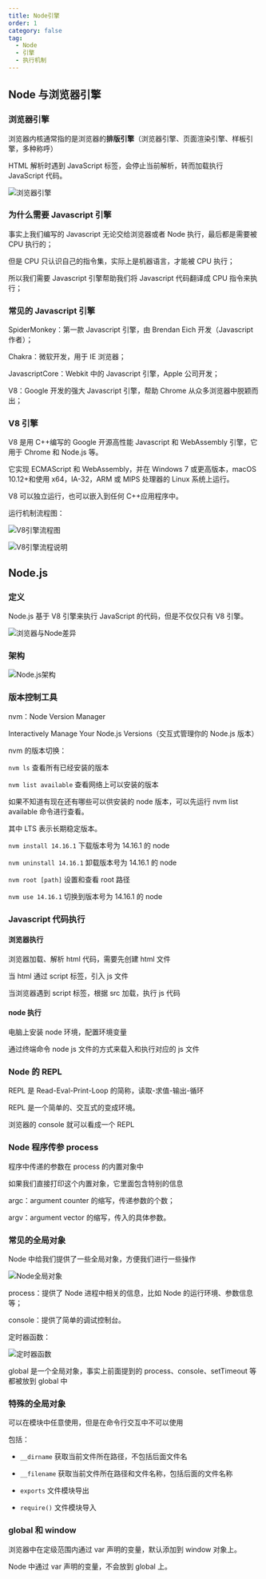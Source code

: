 ```yaml
---
title: Node引擎
order: 1
category: false
tag:
  - Node
  - 引擎
  - 执行机制
---
```


## Node 与浏览器引擎

### 浏览器引擎

浏览器内核通常指的是浏览器的**排版引擎**（浏览器引擎、页面渲染引擎、样板引擎，多种称呼）

HTML 解析时遇到 JavaScript 标签，会停止当前解析，转而加载执行 JavaScript 代码。

![浏览器引擎](https://misaka10032.oss-cn-chengdu.aliyuncs.com/Node/01-%E6%B5%8F%E8%A7%88%E5%99%A8%E5%BC%95%E6%93%8E/image-20211008113021559-16336638230261.png)

### 为什么需要 Javascript 引擎

事实上我们编写的 Javascript 无论交给浏览器或者 Node 执行，最后都是需要被 CPU 执行的；

但是 CPU 只认识自己的指令集，实际上是机器语言，才能被 CPU 执行；

所以我们需要 Javascript 引擎帮助我们将 Javascript 代码翻译成 CPU 指令来执行；

### 常见的 Javascript 引擎

SpiderMonkey：第一款 Javascript 引擎，由 Brendan Eich 开发（Javascript 作者）；

Chakra：微软开发，用于 IE 浏览器；

JavascriptCore：Webkit 中的 Javascript 引擎，Apple 公司开发；

V8：Google 开发的强大 Javascript 引擎，帮助 Chrome 从众多浏览器中脱颖而出；

### V8 引擎

V8 是用 C++编写的 Google 开源高性能 Javascript 和 WebAssembly 引擎，它用于 Chrome 和 Node.js 等。

它实现 ECMAScript 和 WebAssembly，并在 Windows 7 或更高版本，macOS 10.12+和使用 x64，IA-32，ARM 或 MIPS 处理器的 Linux 系统上运行。

V8 可以独立运行，也可以嵌入到任何 C++应用程序中。

运行机制流程图：

![V8引擎流程图](https://misaka10032.oss-cn-chengdu.aliyuncs.com/Node/01-%E6%B5%8F%E8%A7%88%E5%99%A8%E5%BC%95%E6%93%8E/image-20211008113355039.png)

![V8引擎流程说明](https://misaka10032.oss-cn-chengdu.aliyuncs.com/Node/01-%E6%B5%8F%E8%A7%88%E5%99%A8%E5%BC%95%E6%93%8E/image-20211008142351389.png)

## Node.js

### 定义

Node.js 基于 V8 引擎来执行 JavaScript 的代码，但是不仅仅只有 V8 引擎。

![浏览器与Node差异](https://misaka10032.oss-cn-chengdu.aliyuncs.com/Node/01-%E6%B5%8F%E8%A7%88%E5%99%A8%E5%BC%95%E6%93%8E/image-20211008143535345.png)

### 架构

![Node.js架构](https://misaka10032.oss-cn-chengdu.aliyuncs.com/Node/01-%E6%B5%8F%E8%A7%88%E5%99%A8%E5%BC%95%E6%93%8E/image-20211008150748415.png)

### 版本控制工具

nvm：Node Version Manager

Interactively Manage Your Node.js Versions（交互式管理你的 Node.js 版本）

nvm 的版本切换：

`nvm ls` 查看所有已经安装的版本

`nvm list available` 查看网络上可以安装的版本

如果不知道有现在还有哪些可以供安装的 node 版本，可以先运行 nvm list available 命令进行查看。

其中 LTS 表示长期稳定版本。

`nvm install 14.16.1` 下载版本号为 14.16.1 的 node

`nvm uninstall 14.16.1` 卸载版本号为 14.16.1 的 node

`nvm root [path]` 设置和查看 root 路径

`nvm use 14.16.1` 切换到版本号为 14.16.1 的 node

### Javascript 代码执行

#### 浏览器执行

浏览器加载、解析 html 代码，需要先创建 html 文件

当 html 通过 script 标签，引入 js 文件

当浏览器遇到 script 标签，根据 src 加载，执行 js 代码

#### node 执行

电脑上安装 node 环境，配置环境变量

通过终端命令 node js 文件的方式来载入和执行对应的 js 文件

### Node 的 REPL

REPL 是 Read-Eval-Print-Loop 的简称，读取-求值-输出-循环

REPL 是一个简单的、交互式的变成环境。

浏览器的 console 就可以看成一个 REPL

### Node 程序传参 process

程序中传递的参数在 process 的内置对象中

如果我们直接打印这个内置对象，它里面包含特别的信息

argc：argument counter 的缩写，传递参数的个数；

argv：argument vector 的缩写，传入的具体参数。

### 常见的全局对象

Node 中给我们提供了一些全局对象，方便我们进行一些操作

![Node全局对象](https://misaka10032.oss-cn-chengdu.aliyuncs.com/Node/01-%E6%B5%8F%E8%A7%88%E5%99%A8%E5%BC%95%E6%93%8E/image-20211008162007211.png)

process：提供了 Node 进程中相关的信息，比如 Node 的运行环境、参数信息等；

console：提供了简单的调试控制台。

定时器函数：

![定时器函数](https://misaka10032.oss-cn-chengdu.aliyuncs.com/Node/01-%E6%B5%8F%E8%A7%88%E5%99%A8%E5%BC%95%E6%93%8E/image-20211008163033129.png)

global 是一个全局对象，事实上前面提到的 process、console、setTimeout 等都被放到 global 中

### 特殊的全局对象

可以在模块中任意使用，但是在命令行交互中不可以使用

包括：

- `__dirname` 获取当前文件所在路径，不包括后面文件名

- `__filename` 获取当前文件所在路径和文件名称，包括后面的文件名称

- `exports` 文件模块导出

- `require()` 文件模块导入

### global 和 window

浏览器中在定级范围内通过 var 声明的变量，默认添加到 window 对象上。

Node 中通过 var 声明的变量，不会放到 global 上。
